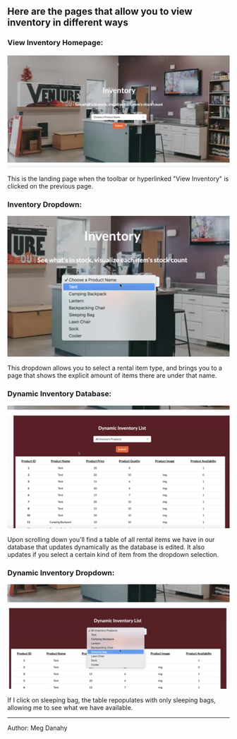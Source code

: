 ## Here are the pages that allow you to view inventory in different ways

### View Inventory Homepage:  
![View Inventory Homepage](Project_InventoryMgmt_Homepage.png)

This is the landing page when the toolbar or hyperlinked "View Inventory" is clicked on the previous page.

### Inventory Dropdown:
![View Inventory Dropdown](Project_InventoryDropdown.png)

This dropdown allows you to select a rental item type, and brings you to a page that shows the explicit amount of items there are under that name.

### Dynamic Inventory Database:
![Dynamic Inventory DBase](Project_DynamicInventory_DBase.png)

Upon scrolling down you'll find a table of all rental items we have in our database that updates dynamically as the database is edited. It also updates if you select a certain kind of item from the dropdown selection.

### Dynamic Inventory Dropdown:
![Dynamic Inventory Sleepingbag_Dropdown](Project_Select_Sleepingbag.png)

If I click on sleeping bag, the table repopulates with only sleeping bags, allowing me to see what we have available.

---

Author: Meg Danahy
